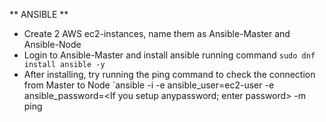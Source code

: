 ** ANSIBLE **

* Create 2 AWS ec2-instances, name them as Ansible-Master and Ansible-Node
* Login to Ansible-Master and install ansible running command `sudo dnf install ansible -y` 
* After installing, try running the ping command to check the connection from Master to Node
    `ansible -i <private-ip-of-node-server> -e ansible_user=ec2-user -e ansible_password=<If you setup anypassword; enter password> -m ping